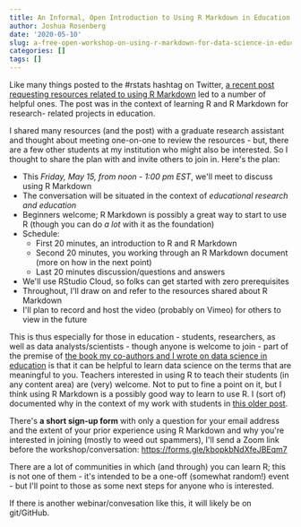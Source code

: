 ```yaml
---
title: An Informal, Open Introduction to Using R Markdown in Education
author: Joshua Rosenberg
date: '2020-05-10'
slug: a-free-open-workshop-on-using-r-markdown-for-data-science-in-education
categories: []
tags: []
---
```


Like many things posted to the #rstats hashtag on Twitter, [a recent post 
requesting resources related to using R Markdown](https://twitter.com/jrosenberg6432/status/1258739495547080710) led to a number of helpful 
ones. The post was in the context of learning R and R Markdown for research-
related projects in education.

I shared many resources (and the post) with a graduate research assistant and thought about meeting one-on-one to review the resources - but, there are a few other students at my institution who might also be interested. So I thought to share the plan with and invite others to join in. Here's the plan:

- This *Friday, May 15, from noon - 1:00 pm EST*, we'll meet to discuss using R Markdown
- The conversation will be situated in the context of *educational research and education*
- Beginners welcome; R Markdown is possibly a great way to start to use R (though you can do *a lot* with it as the foundation)
- Schedule:
    - First 20 minutes, an introduction to R and R Markdown
    - Second 20 minutes, you working through an R Markdown document (more on how in the next point)
    - Last 20 minutes discussion/questions and answers
- We'll use RStudio Cloud, so folks can get started with zero prerequisites
- Throughout, I'll draw on and refer to the resources shared about R Markdown
- I'll plan to record and host the video (probably on Vimeo) for others to view in the future

This is thus especially for those in education - students, researchers, as well as data analysts/scientists - though anyone is welcome to join - part of the premise of
[the book my co-authors and I wrote on data science in education](http://datascienceineducation.com/) is that it can be helpful to learn data science on the terms that are meaningful to you. Teachers interested in using R to teach their students (in any content area) are (very) welcome. Not to put to fine  a point on it, but I think using R Markdown is a possibly good way to learn to use R. I (sort of) documented why in the context of my work with students in [this older post](https://joshuamrosenberg.com/posts/using-r-with-7th-grade-science-students/).

There's **a short sign-up form** with only a question for your email address and the extent of your prior experience using R Markdown and why you're interested in joining (mostly to weed out spammers), I'll send a Zoom link before the workshop/conversation: https://forms.gle/kbopkbNdXfeJBEqm7

There are a lot of communities in which (and through) you can learn R; this is not one of them - it's intended to be a one-off (somewhat random!) event - but I'll point to those as some next steps for anyone who is interested. 

If there is another webinar/convesation like this, it will likely be on git/GitHub.